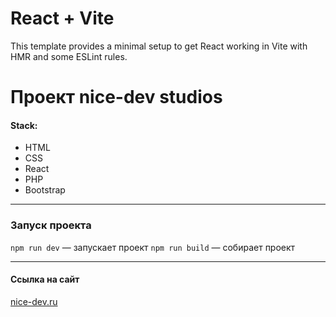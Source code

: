 # React + Vite

This template provides a minimal setup to get React working in Vite with HMR and some ESLint rules.

# Проект nice-dev studios

#### Stack:

- HTML
- CSS
- React
- PHP
- Bootstrap

---

### Запуск проекта

`npm run dev` — запускает проект
`npm run build` — собирает проект

---

#### Ссылка на сайт

[nice-dev.ru](https://nice-dev.ru)
